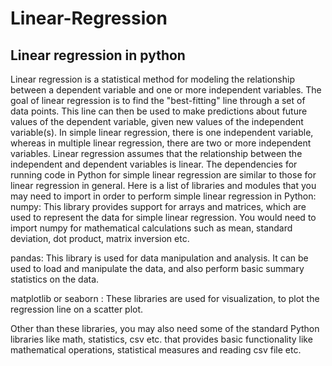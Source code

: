 # Linear-Regression

## Linear regression in python
Linear regression is a statistical method for modeling the relationship between a dependent variable and one or more independent variables. The goal of linear regression is to find the "best-fitting" line through a set of data points. This line can then be used to make predictions about future values of the dependent variable, given new values of the independent variable(s). In simple linear regression, there is one independent variable, whereas in multiple linear regression, there are two or more independent variables. Linear regression assumes that the relationship between the independent and dependent variables is linear.
The dependencies for running code in Python for simple linear regression are similar to those for linear regression in general. Here is a list of libraries and modules that you may need to import in order to perform simple linear regression in Python:
numpy: This library provides support for arrays and matrices, which are used to represent the data for simple linear regression. You would need to import numpy for mathematical calculations such as mean, standard deviation, dot product, matrix inversion etc.

pandas: This library is used for data manipulation and analysis. It can be used to load and manipulate the data, and also perform basic summary statistics on the data.

matplotlib or seaborn : These libraries are used for visualization, to plot the regression line on a scatter plot.

Other than these libraries, you may also need some of the standard Python libraries like math, statistics, csv etc. that provides basic functionality like mathematical operations, statistical measures and reading csv file etc.
